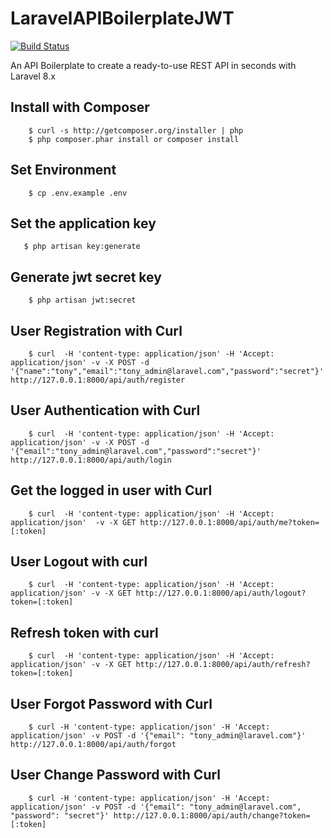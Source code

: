 # LaravelAPIBoilerplateJWT

[![Build Status](https://travis-ci.org/Tony133/laravel-api-boilerplate-jwt.svg?branch=master)](https://travis-ci.org/Tony133/laravel-api-boilerplate-jwt)

An API Boilerplate to create a ready-to-use REST API in seconds with Laravel 8.x

## Install with Composer

```
    $ curl -s http://getcomposer.org/installer | php
    $ php composer.phar install or composer install
```

## Set Environment

```
    $ cp .env.example .env
```

## Set the application key

```
   $ php artisan key:generate
```

## Generate jwt secret key

```
    $ php artisan jwt:secret
```

## User Registration with Curl

```
    $ curl  -H 'content-type: application/json' -H 'Accept: application/json' -v -X POST -d '{"name":"tony","email":"tony_admin@laravel.com","password":"secret"}' http://127.0.0.1:8000/api/auth/register
```

## User Authentication with Curl

```
    $ curl  -H 'content-type: application/json' -H 'Accept: application/json' -v -X POST -d '{"email":"tony_admin@laravel.com","password":"secret"}' http://127.0.0.1:8000/api/auth/login
```

## Get the logged in user with Curl

```
    $ curl  -H 'content-type: application/json' -H 'Accept: application/json'  -v -X GET http://127.0.0.1:8000/api/auth/me?token=[:token]
```

## User Logout with curl

```
    $ curl  -H 'content-type: application/json' -H 'Accept: application/json' -v -X GET http://127.0.0.1:8000/api/auth/logout?token=[:token]

```

## Refresh token with curl

```
    $ curl  -H 'content-type: application/json' -H 'Accept: application/json' -v -X GET http://127.0.0.1:8000/api/auth/refresh?token=[:token]

```

## User Forgot Password with Curl

```
    $ curl -H 'content-type: application/json' -H 'Accept: application/json' -v POST -d '{"email": "tony_admin@laravel.com"}' http://127.0.0.1:8000/api/auth/forgot
```

## User Change Password with Curl

```
    $ curl -H 'content-type: application/json' -H 'Accept: application/json' -v POST -d '{"email": "tony_admin@laravel.com", "password": "secret"}' http://127.0.0.1:8000/api/auth/change?token=[:token]
```
